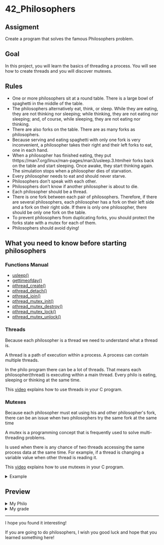 # 42_Philosophers

## Assigment

Create a program that solves the famous Philosophers problem. 

## Goal

In this project, you will learn the basics of threading a process. You will see how to create threads and you will discover mutexes.

## Rules

  - One or more philosophers sit at a round table. There is a large bowl of spaghetti in the middle of the table.
  - The philosophers alternatively eat, think, or sleep. While they are eating, they are not thinking nor sleeping; while thinking, they are not eating nor sleeping; and, of course, while sleeping, they are not eating nor thinking.
  - There are also forks on the table. There are as many forks as philosophers.
  - Because serving and eating spaghetti with only one fork is very inconvenient, a philosopher takes their right and their left forks to eat, one in each hand.
  - When a philosopher has finished eating, they put thttps://man7.org/linux/man-pages/man3/usleep.3.htmlheir forks back on the table and start sleeping. Once awake, they start thinking again. The simulation stops when a philosopher dies of starvation.
  - Every philosopher needs to eat and should never starve.
  - Philosophers don’t speak with each other.
  - Philosophers don’t know if another philosopher is about to die.
  - Each philosopher should be a thread.
  - There is one fork between each pair of philosophers. Therefore, if there are several philosophers, each philosopher has a fork on their left side and a fork on their right side. If there is only one philosopher, there should be only one fork on the table.
  - To prevent philosophers from duplicating forks, you should protect the forks state with a mutex for each of them.
  - Philosophers should avoid dying!
  
## What you need to know before starting philosophers

### Functions Manual

  - <a href="https://man7.org/linux/man-pages/man3/usleep.3.html">usleep()</a> 
  - <a href="https://man7.org/linux/man-pages/man2/settimeofday.2.html">gettimeofday()</a> 
  - <a href="https://man7.org/linux/man-pages/man3/pthread_create.3p.html">pthread_create()</a>
  - <a href="https://man7.org/linux/man-pages/man3/pthread_detach.3p.html">pthread_detach()</a>
  - <a href="https://man7.org/linux/man-pages/man3/pthread_join.3p.html">pthread_join()</a>
  - <a href="https://man7.org/linux/man-pages/man3/pthread_mutex_init.3p.html">pthread_mutex_init()</a> 
  - <a href="https://man7.org/linux/man-pages/man3/pthread_mutex_destroy.3p.html">pthread_mutex_destroy()</a> 
  - <a href="https://man7.org/linux/man-pages/man3/pthread_mutex_lock.3p.html">pthread_mutex_lock()</a> 
  - <a href="https://man7.org/linux/man-pages/man3/pthread_mutex_unlock.3p.html">pthread_mutex_unlock()</a> 

### Threads

Because each philosopher is a thread we need to understand what a thread is.

A thread is a path of execution within a process. A process can contain multiple threads.

In the philo program there can be a lot of threads. That means each philosopher(thread) is executing within a main thread. Every philo is eating, sleeping or thinking at the same time.

This <a href="https://www.youtube.com/watch?v=d9s_d28yJq0&t=287s">video</a> explains how to use threads in your C program.

### Mutexes

Because each philosopher must eat using his and other philosopher's fork, there can be an issue when two philosophers try the same fork at the same time 

A mutex is a programming concept that is frequently used to solve multi-threading problems.

Is used when there is any chance of two threads accessing the same process data at the same time. For example, if a thread is changing a variable value when other thread is reading it.

This <a href="https://www.youtube.com/watch?v=oq29KUy29iQ&t=306s">video</a> explains how to use mutexes in your C program.

<details><summary>Example</summary>
  
  ![image](https://user-images.githubusercontent.com/91686183/190930361-324d337c-5960-4ea3-973a-1315be931b0f.png)

</details>

## Preview

<details><summary>My Philo</summary>
  
  
</details>

<details><summary>My grade</summary>
  
  ![image](https://user-images.githubusercontent.com/91686183/169928122-e9d298b3-7720-40ba-b932-07404a8c2e15.png)
  
</details>

<hr>

I hope you found it interesting!

If you are going to do philosophers, I wish you good luck and hope that you learned something here!
